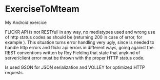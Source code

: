 # ExerciseToMteam
My Android exercice


FLICKR API is not RESTfull in any way, no mediatypes used and wrong use of http status codes as should be (returning 200 in case of error, for example ).
This situation turns error handling very ugly, since is needed to handle http errors and flickr api errors in different ways, going against the REST conventions written by Roy Fielding that state that anykind of server/client error must be thrown with the proper HTTP status code.

Is used GSON for JSON serialization and VOLLEY for optimized HTTP requests.
